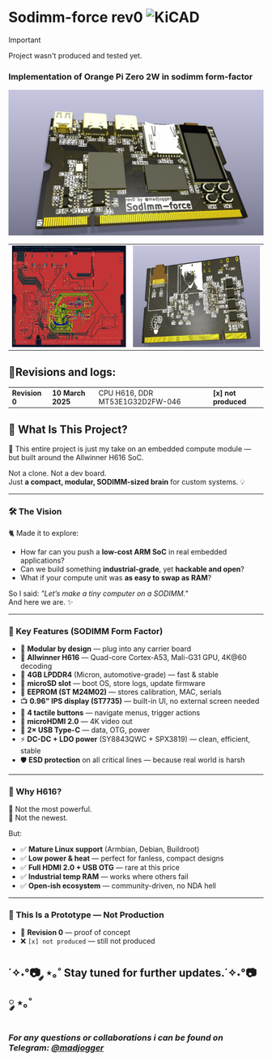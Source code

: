 # Sodimm-force rev0 <img src="https://img.shields.io/badge/KiCAD-8?logo=kicad&color=%23FF8C00" alt="KiCAD"/>
> [!IMPORTANT]
> Project wasn't produced and tested yet.
### Implementation of Orange Pi Zero 2W in sodimm form-factor
![alt text](image.png)
<table style="width: 100%; table-layout: fixed;">
  <tr>
    <td rowspan="4">
      <img src="image-2.png" width="360" height="200"/>
    </td>  
    <td rowspan="4">
      <img src="image-1.png" width="400" height="200"/>
    </td>  
  </tr>
</table>

## 🎲Revisions and logs:
<table>
  <tr>
    <td>
      <strong>Revision 0</strong>
    </td>   
    <td>
      <strong>10 March 2025</strong>
    </td> 
    <td>
      CPU H616, DDR MT53E1G32D2FW-046
    </td>
    <td>
      <strong>[x] not produced</strong>
    </td>
  </tr>
</table>

## 🧊 What Is This Project?

🐾 This entire project is just my take on an embedded compute module — but built around the Allwinner H616 SoC.

Not a clone. Not a dev board.  
Just **a compact, modular, SODIMM-sized brain** for custom systems. 💡

---

### 🛠️ The Vision

🐈 Made it to explore:
- How far can you push a **low-cost ARM SoC** in real embedded applications?
- Can we build something **industrial-grade**, yet **hackable and open**?
- What if your compute unit was **as easy to swap as RAM**?

So I said: *"Let’s make a tiny computer on a SODIMM."*  
And here we are. ✨

---

### 🔌 Key Features (SODIMM Form Factor)

- 🧩 **Modular by design** — plug into any carrier board
- 🧠 **Allwinner H616** — Quad-core Cortex-A53, Mali-G31 GPU, 4K@60 decoding
- 💾 **4GB LPDDR4** (Micron, automotive-grade) — fast & stable
- 💾 **microSD slot** — boot OS, store logs, update firmware
- 🖤 **EEPROM (ST M24M02)** — stores calibration, MAC, serials
- 📺 **0.96" IPS display (ST7735)** — built-in UI, no external screen needed
- 🔘 **4 tactile buttons** — navigate menus, trigger actions
- 🔌 **microHDMI 2.0** — 4K video out
- 🔌 **2× USB Type-C** — data, OTG, power
- ⚡ **DC-DC + LDO power** (SY8843QWC + SPX3819) — clean, efficient, stable
- 🛡️ **ESD protection** on all critical lines — because real world is harsh

---

### 🎯 Why H616?

🌟 Not the most powerful.  
🌟 Not the newest.  

But:
- ✅ **Mature Linux support** (Armbian, Debian, Buildroot)
- ✅ **Low power & heat** — perfect for fanless, compact designs
- ✅ **Full HDMI 2.0 + USB OTG** — rare at this price
- ✅ **Industrial temp RAM** — works where others fail
- ✅ **Open-ish ecosystem** — community-driven, no NDA hell

---

### 🧪 This Is a Prototype — Not Production

- 🚧 **Revision 0** — proof of concept
- ❌ `[x] not produced` — still not produced

## **˙✧˖°📷 ༘ ⋆｡˚ Stay tuned for further updates.˙✧˖°📷 ༘ ⋆｡˚**

### ***For any questions or collaborations i can be found on Telegram: [@madjogger](https://t.me/madjogger)***